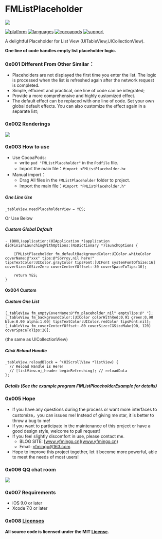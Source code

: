 # FMListPlaceholder
![](https://ws4.sinaimg.cn/large/006tNc79ly1fz7nz037obj31020ba407.jpg)

[![platform](https://img.shields.io/badge/platform-iOS-blue.svg?style=plastic)](#)
[![languages](https://img.shields.io/badge/language-objective--c-blue.svg)](#) 
[![cocoapods](https://img.shields.io/badge/cocoapods-supported-4BC51D.svg?style=plastic)](https://cocoapods.org/pods/FMListPlaceholder)
[![support](https://img.shields.io/badge/support-iOS9%2B-orange.svg)](#) 


A delightful Placeholder for List View (UITableView,UICollectionView).

**One line of code handles empty list placeholder logic.**

### 0x001 Different From Other Similar：

- Placeholders are not displayed the first time you enter the list. The logic is processed when the list is refreshed again after the network request is completed.
- Simple, efficient and practical, one line of code can be integrated;
- Provide a more comprehensive and highly customized effect.
- The default effect can be replaced with one line of code. Set your own global default effects. You can also customize the effect again in a separate list;

### 0x002 Renderings
![](https://ws1.sinaimg.cn/large/006tNc79gy1fz8c4jj924g30hd0dukjm.gif)


### 0x003 How to use
- Use CocoaPods:
    - write `pod "FMListPlaceholder"` in the `Podfile` file.
    - Import the main file：`#import <FMListPlaceholder.h>`
- Manual import：
    - Drag All files in the `FMListPlaceholder` folder to project.
    - Import the main file：`#import "FMListPlaceholder.h"`


##### One Line Use 
    _tableView.needPlaceholderView = YES;
    

Or Use Below
##### Custom Global Default

``` objc
- (BOOL)application:(UIApplication *)application didFinishLaunchingWithOptions:(NSDictionary *)launchOptions {
    
    [FMListPlaceholder fm_defaultBackgroundColor:UIColor.whiteColor coverName:@"xxx" tips:@"Sorroy,nil here!" tipsTextColor:UIColor.grayColor tipsFont:[UIFont systemFontOfSize:16] coverSize:CGSizeZero coverCenterYOffset:-30 coverSpaceToTips:10];

    return YES;
}
```
#### 0x004 Custom
##### Custom One List 

``` objc
[_tableView fm_emptyCoverName:@"fm_placeholder_nil" emptyTips:@" "];
[_tableView fm_backgroundColor:[UIColor colorWithRed:0.91 green:0.90 blue:0.90 alpha:1.00] tipsTextColor:UIColor.redColor tipsFont:nil];
[_tableView fm_coverCenterYOffset:-80 coverSize:CGSizeMake(90, 120) coverSpaceToTips:20];
```
(the same as UICollectionView)
<br/>

##### Click Reload Handle

``` objc
_tableView.reloadBlock = ^(UIScrollView *listView) {
  // Reload Handle is Here!
  // [listView.mj_header beginRefreshing]; // reloadData
};
```
##### Details (See the example program FMListPlaceholderExample for details)


### 0x005 Hope
- If you have any questions during the process or want more interfaces to customize，you can issues me!
Instead of giving me star, it is better to throw a bug to me!
- If you want to participate in the maintenance of this project or have a good design style, welcome to pull request!
- If you feel slightly discomfort in use, please contact me. 
    - BLOG SITE: [www.yfmingo.cn](www.yfmingo.cn)  
    - Email: yfmingo@163.com.
- Hope to improve this project together, let it become more powerful, able to meet the needs of most users!

### 0x006 QQ chat room
![](https://ws3.sinaimg.cn/small/006tNc79gy1fz8aavckscj30f10kl0us.jpg)

### 0x007 Requirements
- iOS 9.0 or later
- Xcode 7.0 or later

### 0x008 [Licenses](https://github.com/yfming93/FMListPlaceholder/blob/master/LICENSE)
**All source code is licensed under the MIT [License](https://github.com/yfming93/FMListPlaceholder/blob/master/LICENSE).**


